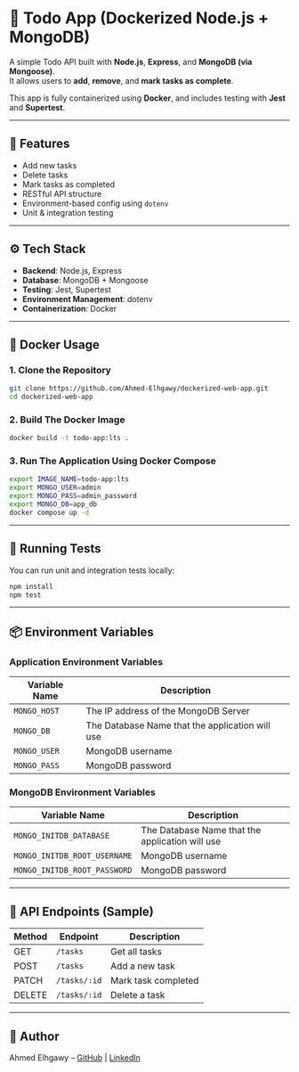 # 📝 Todo App (Dockerized Node.js + MongoDB)

A simple Todo API built with **Node.js**, **Express**, and **MongoDB (via Mongoose)**.  
It allows users to **add**, **remove**, and **mark tasks as complete**.

This app is fully containerized using **Docker**, and includes testing with **Jest** and **Supertest**.

---

## 🚀 Features

- Add new tasks
- Delete tasks
- Mark tasks as completed
- RESTful API structure
- Environment-based config using `dotenv`
- Unit & integration testing

---

## ⚙️ Tech Stack

- **Backend**: Node.js, Express
- **Database**: MongoDB + Mongoose
- **Testing**: Jest, Supertest
- **Environment Management**: dotenv
- **Containerization**: Docker

---

## 🐳 Docker Usage

### 1. Clone the Repository

```bash
git clone https://github.com/Ahmed-Elhgawy/dockerized-web-app.git
cd dockerized-web-app
```
### 2. Build The Docker Image
```bash
docker build -t todo-app:lts .
```
### 3. Run The Application Using Docker Compose
```bash
export IMAGE_NAME=todo-app:lts
export MONGO_USER=admin
export MONGO_PASS=admin_password
export MONGO_DB=app_db
docker compose up -d
```

---

## 🔬 Running Tests
You can run unit and integration tests locally:
```bash
npm install
npm test
```

---

## 📦 Environment Variables
### Application Environment Variables
| Variable Name | Description                                     |
| ------------- | ----------------------------------------------- |
| `MONGO_HOST`  | The IP address of the MongoDB Server            |
| `MONGO_DB`    | The Database Name that the application will use |
| `MONGO_USER`  | MongoDB username                                |
| `MONGO_PASS`  | MongoDB password                                |
### MongoDB Environment Variables
| Variable Name                | Description                                     |
| ---------------------------- | ----------------------------------------------- |
| `MONGO_INITDB_DATABASE`      | The Database Name that the application will use |
| `MONGO_INITDB_ROOT_USERNAME` | MongoDB username                                |
| `MONGO_INITDB_ROOT_PASSWORD` | MongoDB password                                |

---

## 📸 API Endpoints (Sample)
| Method | Endpoint     | Description         |
| ------ | ------------ | ------------------- |
| GET    | `/tasks`     | Get all tasks       |
| POST   | `/tasks`     | Add a new task      |
| PATCH  | `/tasks/:id` | Mark task completed |
| DELETE | `/tasks/:id` | Delete a task       |
 

---

## 🙌 Author
Ahmed Elhgawy – [GitHub](https://github.com/Ahmed-Elhgawy) | [LinkedIn](https://linkedin.com/in/ahmed-mahmoud-a16310268)
